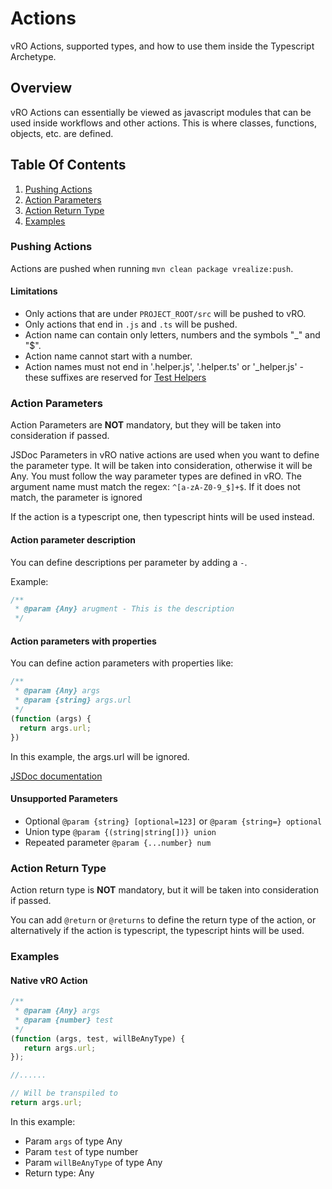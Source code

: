 # Actions

vRO Actions, supported types, and how to use them inside the Typescript Archetype.

## Overview

vRO Actions can essentially be viewed as javascript modules that can be used inside workflows and other actions. This
is where classes, functions, objects, etc. are defined.

## Table Of Contents

1. [Pushing Actions](#pushing-actions)
2. [Action Parameters](#action-parameters)
3. [Action Return Type](#action-return-type)
4. [Examples](#examples)

### Pushing Actions

Actions are pushed when running `mvn clean package vrealize:push`.

#### Limitations

- Only actions that are under `PROJECT_ROOT/src` will be pushed to vRO.
- Only actions that end in `.js` and `.ts` will be pushed.
- Action name can contain only letters, numbers and the symbols "_" and "$".
- Action name cannot start with a number.
- Action names must not end in '.helper.js', '.helper.ts' or '_helper.js' - these suffixes are reserved for [Test Helpers](../General/Testing/Test%20Helpers.md)

### Action Parameters

Action Parameters are **NOT** mandatory, but they will be taken into consideration if passed.

JSDoc Parameters in vRO native actions are used when you want to define the parameter type. It will be taken into consideration, otherwise it will be Any. You must follow the way parameter types are defined in vRO. The argument name must match the regex: `^[a-zA-Z0-9_$]+$`. If it does not match, the parameter is ignored

If the action is a typescript one, then typescript hints will be used instead.

#### Action parameter description

You can define descriptions per parameter by adding a `-`.

Example:

```javascript
/**
 * @param {Any} arugment - This is the description
 */
```

#### Action parameters with properties

You can define action parameters with properties like:

```javascript
/**
 * @param {Any} args
 * @param {string} args.url
 */
(function (args) {
  return args.url;
})
```

In this example, the args.url will be ignored.

[JSDoc documentation](https://jsdoc.app/tags-param.html#parameters-with-properties)

#### Unsupported Parameters

- Optional `@param {string} [optional=123]` or `@param {string=} optional`
- Union type `@param {(string|string[])} union`
- Repeated parameter `@param {...number} num`

### Action Return Type

Action return type is **NOT** mandatory, but it will be taken into consideration if passed.

You can add `@return` or `@returns` to define the return type of the action, or alternatively if the action is typescript,
the typescript hints will be used.

### Examples

#### Native vRO Action

```javascript
/**  
 * @param {Any} args  
 * @param {number} test  
 */  
(function (args, test, willBeAnyType) {
   return args.url;
});

//......

// Will be transpiled to
return args.url;
```

In this example:

- Param `args` of type Any
- Param `test` of type number
- Param `willBeAnyType` of type Any
- Return type: Any
